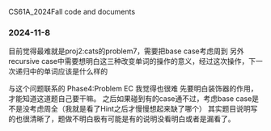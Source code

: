 CS61A_2024Fall code and documents

### 2024-11-8
目前觉得最难就是proj2:cats的problem7，需要把base case考虑周到
另外recursive case中需要想明白这三种改变单词的操作的意义，经过这次操作，下一次递归中的单词应该是什么样的

与这个问题联系的 Phase4:Problem EC 我觉得也很难
先要明白装饰器的作用，才能知道这道题自己要干嘛。
之后如果碰到有的case通不过，考虑base case是不是没考虑周全（我就是看了Hint之后才慢慢想起来缺了哪个）
其实题目说明写的也很清晰了，题做不明白极有可能是有的说明没看明白或者是漏看了。